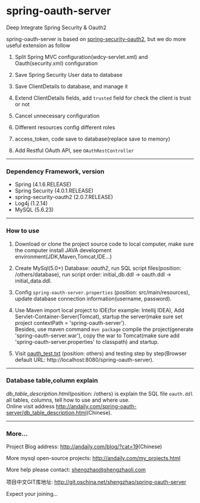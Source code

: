 # spring-oauth-server
Deep Integrate Spring Security &amp; Oauth2

<p>
    spring-oauth-server is based on
    <a href="https://github.com/spring-projects/spring-security-oauth/tree/master/spring-security-oauth2">spring-security-oauth2</a>,
    but we do more useful extension as follow
</p>
<ol>
    <li><p>Split Spring MVC configuration(wdcy-servlet.xml) and Oauth(security.xml) configuration</p></li>
    <li><p>Save Spring Security User data to database</p></li>
    <li><p>Save ClientDetails to database, and manage it</p></li>
    <li><p>Extend ClientDetails fields, add <code>trusted</code> field for check the client is trust or not</p></li>
    <li><p>Cancel unnecessary configuration</p></li>
    <li><p>Different resources config different roles</p></li>
    <li><p>access_token, code save to database(replace save to memory)</p></li>
    <li><p>Add Restful OAuth API, see <code>OAuthRestController</code></p></li>
</ol>

<hr/>

<div>
    <h3>Dependency Framework, version</h3>
    <ul>
        <li>Spring (4.1.6.RELEASE)</li>
        <li>Spring Security (4.0.1.RELEASE)</li>
        <li>spring-security-oauth2 (2.0.7.RELEASE)</li>
        <li>Log4j (1.2.14)</li>
        <li>MySQL (5.6.23)</li>
    </ul>
</div>

<hr/>

<div>
    <h3>How to use</h3>
    <ol>
        <li><p>
            Download or clone the project source code to local computer,
            make sure the computer install JAVA development environment(JDK,Maven,Tomcat,IDE...)
        </p></li>
        <li><p>
            Create MySql(5.0+) Database: <em>oauth2</em>, run SQL script files(position: /others/database),
            run script order: initial_db.ddl -> oauth.ddl -> initial_data.ddl.
        </p></li>
        <li><p>
            Config <code>spring-oauth-server.properties</code> (position: src/main/resources), update database
            connection information(username, password).
        </p></li>
        <li><p>
            Use Maven import local project to IDE(for example: Intellij IDEA), Add Servlet-Container-Server(Tomcat),
            startup the server(make sure set project contextPath = 'spring-oauth-server').
            <br/>
            Besides, use maven command <code>mvn package</code> compile the project(generate 'spring-oauth-server.war'),
            copy the war to Tomcat(make sure add 'spring-oauth-server.properties' to classpath) and startup.
        </p></li>
        <li><p>
            Visit <a href="https://github.com/monkeyk/spring-oauth-server/blob/master/others/oauth_test.txt">oauth_test.txt</a> (position: others)
            and testing step by step(Browser default URL: http://localhost:8080/spring-oauth-server).
        </p></li>
    </ol>
</div>

<hr/>

<div>
    <h3>Database table,column explain</h3>
    <p>
        <em>db_table_description.html</em>(position: /others) is explain the SQL file <code>oauth.ddl</code> all tables, columns,
        tell how to use and where use.
        <br/>
        Online visit address
        <a href="http://andaily.com/spring-oauth-server/db_table_description.html">http://andaily.com/spring-oauth-server/db_table_description.html</a>(Chinese).
    </p>
</div>


<hr/>
<div>
    <h3>More...</h3>
    <p>Project Blog address: <a href="http://andaily.com/blog/?cat=19">http://andaily.com/blog/?cat=19</a>(Chinese)</p>
    <p>More mysql open-source projects: <a href="http://andaily.com/my_projects.html">http://andaily.com/my_projects.html</a></p>
    <p>More help please contact: <a href="mailto:shengzhao@shengzhaoli.com">shengzhao@shengzhaoli.com</a></p>
    <p>项目中文GIT库地址: <a href="http://git.oschina.net/shengzhao/spring-oauth-server">http://git.oschina.net/shengzhao/spring-oauth-server</a></p>
    <p>Expect your joining...</p>
</div>
